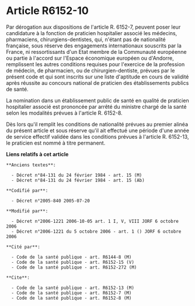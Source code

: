 # Article R6152-10

Par dérogation aux dispositions de l'article R. 6152-7, peuvent poser leur candidature à la fonction de praticien hospitalier
associé les médecins, pharmaciens, chirurgiens-dentistes, qui, n'étant pas de nationalité française, sous réserve des
engagements internationaux souscrits par la France, ni ressortissants d'un Etat membre de la Communauté européenne ou partie
à l'accord sur l'Espace économique européen ou d'Andorre, remplissent les autres conditions requises pour l'exercice de la
profession de médecin, de pharmacien, ou de chirurgien-dentiste, prévues par le présent code et qui sont inscrits sur une
liste d'aptitude en cours de validité après réussite au concours national de praticien des établissements publics de santé.

La nomination dans un établissement public de santé en qualité de praticien hospitalier associé est prononcée par arrêté du
ministre chargé de la santé selon les modalités prévues à l'article R. 6152-8.

Dès lors qu'il remplit les conditions de nationalité prévues au premier alinéa du présent article et sous réserve qu'il ait
effectué une période d'une année de service effectif validée dans les conditions prévues à l'article R. 6152-13, le praticien
est nommé à titre permanent.

**Liens relatifs à cet article**

	**Anciens textes**:

	  - Décret n°84-131 du 24 février 1984 - art. 15 (M)
	  - Décret n°84-131 du 24 février 1984 - art. 15 (Ab)

	**Codifié par**:

	  - Décret n°2005-840 2005-07-20

	**Modifié par**:

	  - Décret n°2006-1221 2006-10-05 art. 1 I, V, VIII JORF 6 octobre 2006
	  - Décret n°2006-1221 du 5 octobre 2006 - art. 1 () JORF 6 octobre 2006

	**Cité par**:

	  - Code de la santé publique - art. R6144-8 (M)
	  - Code de la santé publique - art. R6152-15 (V)
	  - Code de la santé publique - art. R6152-272 (M)

	**Cite**:

	  - Code de la santé publique - art. R6152-13 (M)
	  - Code de la santé publique - art. R6152-7 (M)
	  - Code de la santé publique - art. R6152-8 (M)

